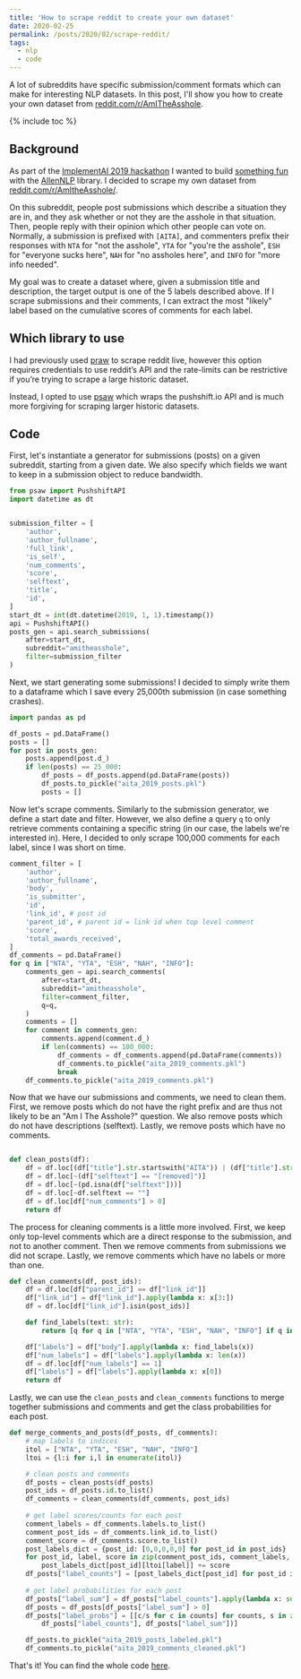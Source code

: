 ```yaml
---
title: 'How to scrape reddit to create your own dataset'
date: 2020-02-25
permalink: /posts/2020/02/scrape-reddit/
tags:
  - nlp
  - code
---
```


A lot of subreddits have specific submission/comment formats which can make
for interesting NLP datasets. In this post, I'll show you how to create your own
dataset from [reddit.com/r/AmITheAsshole](https://www.reddit.com/r/AmITheAsshole).

{% include toc %}

## Background
As part of the [ImplementAI 2019 hackathon](https://implementai-2019.devpost.com/) 
I wanted to build [something fun](https://devpost.com/software/implementaita/) 
with the [AllenNLP](https://allennlp.org/) library. 
I decided to scrape my own dataset from 
[reddit.com/r/AmItheAsshole/](https://www.reddit.com/r/AmItheAsshole/).

On this subreddit, people post submissions which describe a situation they are in, 
and they ask whether or not they are the asshole in that situation. Then, people
reply with their opinion which other people can vote on. Normally, a submission is 
prefixed with `[AITA]`, and commenters prefix their responses with 
`NTA` for "not the asshole", 
`YTA` for "you're the asshole", 
`ESH` for "everyone sucks here",
`NAH` for "no assholes here", and
`INFO` for "more info needed".

My goal was to create a dataset where, given a submission title and description,
the target output is one of the 5 labels described above. 
If I scrape submissions and their comments, I can extract the most "likely" label 
based on the cumulative scores of comments for each label. 


## Which library to use
I had previously used [praw](https://github.com/praw-dev/praw) to scrape reddit 
live, however this option requires credentials to use reddit’s API and the 
rate-limits can be restrictive if you’re trying to scrape a large historic dataset.

Instead, I opted to use [psaw](https://github.com/dmarx/psaw) which wraps 
the pushshift.io API and is much more forgiving for scraping larger historic datasets.  

## Code
First, let's instantiate a generator for submissions (posts) on a given subreddit,
starting from a given date. We also specify which fields we want to keep in a 
submission object to reduce bandwidth.

```python
from psaw import PushshiftAPI
import datetime as dt


submission_filter = [
    'author',
    'author_fullname',
    'full_link',
    'is_self',
    'num_comments',
    'score',
    'selftext',
    'title',
    'id',
]
start_dt = int(dt.datetime(2019, 1, 1).timestamp())
api = PushshiftAPI()
posts_gen = api.search_submissions(
    after=start_dt,
    subreddit="amitheasshole",
    filter=submission_filter
)
```

Next, we start generating some submissions! I decided to simply write them to a
dataframe which I save every 25,000th submission (in case something crashes).

```python
import pandas as pd

df_posts = pd.DataFrame()
posts = []
for post in posts_gen:
    posts.append(post.d_)
    if len(posts) == 25_000:
        df_posts = df_posts.append(pd.DataFrame(posts))
        df_posts.to_pickle("aita_2019_posts.pkl")
        posts = []
```

Now let's scrape comments. Similarly to the submission generator, we define 
a start date and filter. However, we also define a query `q` to only retrieve comments
containing a specific string (in our case, the labels we're interested in).
Here, I decided to only scrape 100,000 comments for each label, 
since I was short on time.

```python
comment_filter = [
    'author',
    'author_fullname',
    'body',
    'is_submitter',
    'id',
    'link_id', # post id
    'parent_id', # parent id = link id when top level comment
    'score',
    'total_awards_received',
]
df_comments = pd.DataFrame()
for q in ["NTA", "YTA", "ESH", "NAH", "INFO"]:
    comments_gen = api.search_comments(
        after=start_dt,
        subreddit="amitheasshole",
        filter=comment_filter,
        q=q,
    )
    comments = []
    for comment in comments_gen:
        comments.append(comment.d_)
        if len(comments) == 100_000:
            df_comments = df_comments.append(pd.DataFrame(comments))
            df_comments.to_pickle("aita_2019_comments.pkl")
            break
    df_comments.to_pickle("aita_2019_comments.pkl")
```

Now that we have our submissions and comments, we need to clean them.
First, we remove posts which do not have the right prefix and are thus not likely 
to be an "Am I The Asshole?" question. We also remove posts which do not have 
descriptions (selftext). Lastly, we remove posts which have no comments.

```python

def clean_posts(df):
    df = df.loc[(df["title"].str.startswith("AITA")) | (df["title"].str.startswith("WIBTA"))]
    df = df.loc[~(df["selftext"] == "[removed]")]
    df = df.loc[~(pd.isna(df["selftext"]))]
    df = df.loc[~df.selftext == ""]
    df = df.loc[df["num_comments"] > 0]
    return df
```

The process for cleaning comments is a little more involved. 
First, we keep only top-level comments which are a direct response to the submission, and
not to another comment. Then we remove comments from submissions we did not scrape. 
Lastly, we remove comments which have no labels or more than one.

```python
def clean_comments(df, post_ids):
    df = df.loc[df["parent_id"] == df["link_id"]]
    df["link_id"] = df["link_id"].apply(lambda x: x[3:])
    df = df.loc[df["link_id"].isin(post_ids)]

    def find_labels(text: str):
        return [q for q in ["NTA", "YTA", "ESH", "NAH", "INFO"] if q in text]

    df["labels"] = df["body"].apply(lambda x: find_labels(x))
    df["num_labels"] = df["labels"].apply(lambda x: len(x))
    df = df.loc[df["num_labels"] == 1]
    df["labels"] = df["labels"].apply(lambda x: x[0])
    return df
```

Lastly, we can use the `clean_posts` and `clean_comments` functions to merge 
together submissions and comments and get the class probabilities for each post.
```python
def merge_comments_and_posts(df_posts, df_comments):
    # map labels to indices
    itol = ["NTA", "YTA", "ESH", "NAH", "INFO"]
    ltoi = {l:i for i,l in enumerate(itol)}

    # clean posts and comments
    df_posts = clean_posts(df_posts)
    post_ids = df_posts.id.to_list()
    df_comments = clean_comments(df_comments, post_ids)
    
    # get label scores/counts for each post
    comment_labels = df_comments.labels.to_list()
    comment_post_ids = df_comments.link_id.to_list()
    comment_score = df_comments.score.to_list()
    post_labels_dict = {post_id: [0,0,0,0,0] for post_id in post_ids}
    for post_id, label, score in zip(comment_post_ids, comment_labels, comment_score):
        post_labels_dict[post_id][ltoi[label]] += score
    df_posts["label_counts"] = [post_labels_dict[post_id] for post_id in post_ids]
    
    # get label probabilities for each post
    df_posts["label_sum"] = df_posts["label_counts"].apply(lambda x: sum(x))
    df_posts = df_posts[df_posts["label_sum"] > 0]
    df_posts["label_probs"] = [[c/s for c in counts] for counts, s in zip(
        df_posts["label_counts"], df_posts["label_sum"])]

    df_posts.to_pickle("aita_2019_posts_labeled.pkl")
    df_comments.to_pickle("aita_2019_comments_cleaned.pkl")
```
That's it! You can find the whole code [here](https://github.com/amr-amr/am-i-the-asshole/blob/master/data/get_data.py).
